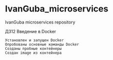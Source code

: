 # IvanGuba_microservices
IvanGuba microservices repository

ДЗ12 Введение в Docker

	Установлен и запущен Docker
	Опробованы основные команды Docker
	Созданы пробные контейнеры
	Создан image из контейнера
